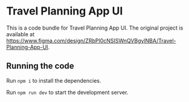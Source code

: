 
  # Travel Planning App UI

  This is a code bundle for Travel Planning App UI. The original project is available at https://www.figma.com/design/ZRbPI0cNSISWnQVBgylNBA/Travel-Planning-App-UI.

  ## Running the code

  Run `npm i` to install the dependencies.

  Run `npm run dev` to start the development server.
  